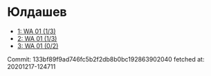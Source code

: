 # Юлдашев
- [1: WA 01 (1/3)](1.md)
- [2: WA 01 (1/3)](2.md)
- [3: WA 01 (0/2)](3.md)

Commit: 133bf89f9ad746fc5b2f2db8b0bc192863902040
 fetched at: 20201217-124711
